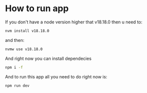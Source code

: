 # How to run app

If you don't have a node version higher that v18.18.0 then u need to:

```bash
nvm install v18.18.0
```

and then: 

```bash
nvmw use v18.18.0
```

And right now you can install dependecies

```bash
npm i -f
```

And to run this app all you need to do right now is:

```bash
npm run dev
```